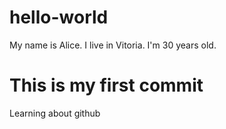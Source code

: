 # hello-world
My name is Alice.
I live in Vitoria.
I'm 30 years old.

# This is my first commit
Learning about github